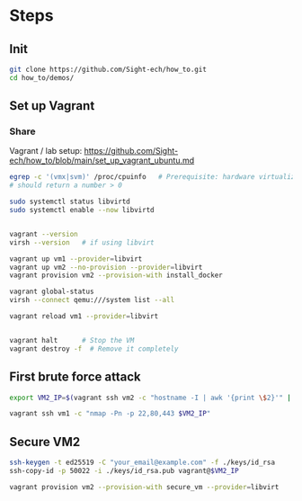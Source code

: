 # Steps

## Init
```bash
git clone https://github.com/Sight-ech/how_to.git
cd how_to/demos/
```

## Set up Vagrant

### Share
Vagrant / lab setup: https://github.com/Sight-ech/how_to/blob/main/set_up_vagrant_ubuntu.md


```bash
egrep -c '(vmx|svm)' /proc/cpuinfo   # Prerequisite: hardware virtualization support
# should return a number > 0

sudo systemctl status libvirtd
sudo systemctl enable --now libvirtd


vagrant --version
virsh --version   # if using libvirt

vagrant up vm1 --provider=libvirt
vagrant up vm2 --no-provision --provider=libvirt
vagrant provision vm2 --provision-with install_docker

vagrant global-status
virsh --connect qemu:///system list --all

vagrant reload vm1 --provider=libvirt


vagrant halt      # Stop the VM
vagrant destroy -f  # Remove it completely
```

## First brute force attack
```bash
export VM2_IP=$(vagrant ssh vm2 -c "hostname -I | awk '{print \$2}'" | tr -d '\r')

vagrant ssh vm1 -c "nmap -Pn -p 22,80,443 $VM2_IP"

```

## Secure VM2
```bash
ssh-keygen -t ed25519 -C "your_email@example.com" -f ./keys/id_rsa
ssh-copy-id -p 50022 -i ./keys/id_rsa.pub vagrant@$VM2_IP

vagrant provision vm2 --provision-with secure_vm --provider=libvirt




```






